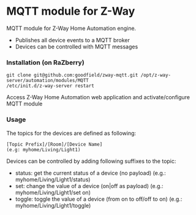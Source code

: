 MQTT module for Z-Way  
============================================

MQTT module for Z-Way Home Automation engine. 

+ Publishes all device events to a MQTT broker
+ Devices can be controlled with MQTT messages


### Installation (on RaZberry)
    
    git clone git@github.com:goodfield/zway-mqtt.git /opt/z-way-server/automation/modules/MQTT
    /etc/init.d/z-way-server restart
    
Access Z-Way Home Automation web application and activate/configure MQTT module

### Usage
The topics for the devices are defined as following:

    [Topic Prefix]/[Room]/[Device Name]
    (e.g: myhome/Living/Light1)

Devices can be controlled by adding following suffixes to the topic:

+ status: get the current status of a device (no payload)
(e.g.: myhome/Living/Light1/status)
+ set: change the value of a device (on|off as payload) 
(e.g.: myhome/Living/Light1/set on)
+ toggle: toggle the value of a device (from on to off/off to on)
(e.g.: myhome/Living/Light1/toggle)




